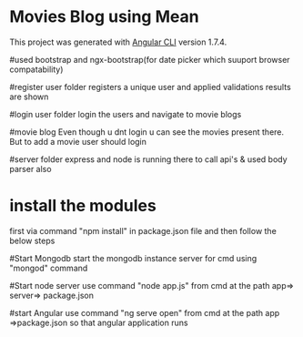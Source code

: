 # Movies Blog using Mean
This project was generated with [Angular CLI](https://github.com/angular/angular-cli) version 1.7.4.

#used bootstrap and ngx-bootstrap(for date picker which suuport browser compatability)

#register user folder
registers a unique user and applied validations results are shown

#login user folder
login the users and navigate to movie blogs

#movie blog
Even though u dnt login u can see the movies present there. But to add  a movie user should login

#server folder
express and node is running there to call api's & used body parser also

# install the modules
first via command "npm install" in package.json file and then follow the below steps

#Start Mongodb
start the mongodb instance server for cmd using "mongod" command

#Start node server
use command "node app.js" from cmd at the path app=> server=> package.json

#start Angular
use command "ng serve open" from cmd at the path app =>package.json so that angular application runs
